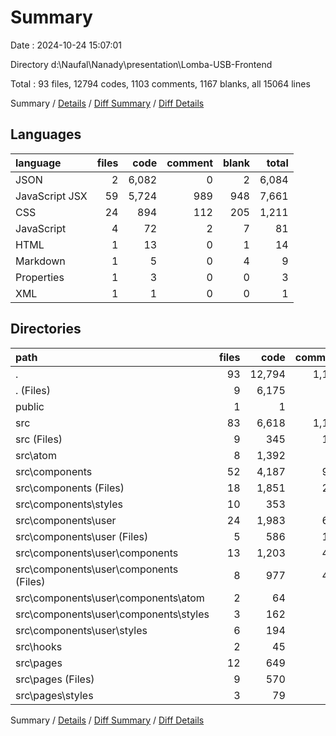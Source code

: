 # Summary

Date : 2024-10-24 15:07:01

Directory d:\\Naufal\\Nanady\\presentation\\Lomba-USB-Frontend

Total : 93 files,  12794 codes, 1103 comments, 1167 blanks, all 15064 lines

Summary / [Details](details.md) / [Diff Summary](diff.md) / [Diff Details](diff-details.md)

## Languages
| language | files | code | comment | blank | total |
| :--- | ---: | ---: | ---: | ---: | ---: |
| JSON | 2 | 6,082 | 0 | 2 | 6,084 |
| JavaScript JSX | 59 | 5,724 | 989 | 948 | 7,661 |
| CSS | 24 | 894 | 112 | 205 | 1,211 |
| JavaScript | 4 | 72 | 2 | 7 | 81 |
| HTML | 1 | 13 | 0 | 1 | 14 |
| Markdown | 1 | 5 | 0 | 4 | 9 |
| Properties | 1 | 3 | 0 | 0 | 3 |
| XML | 1 | 1 | 0 | 0 | 1 |

## Directories
| path | files | code | comment | blank | total |
| :--- | ---: | ---: | ---: | ---: | ---: |
| . | 93 | 12,794 | 1,103 | 1,167 | 15,064 |
| . (Files) | 9 | 6,175 | 2 | 14 | 6,191 |
| public | 1 | 1 | 0 | 0 | 1 |
| src | 83 | 6,618 | 1,101 | 1,153 | 8,872 |
| src (Files) | 9 | 345 | 116 | 99 | 560 |
| src\\atom | 8 | 1,392 | 33 | 76 | 1,501 |
| src\\components | 52 | 4,187 | 901 | 844 | 5,932 |
| src\\components (Files) | 18 | 1,851 | 203 | 311 | 2,365 |
| src\\components\\styles | 10 | 353 | 15 | 94 | 462 |
| src\\components\\user | 24 | 1,983 | 683 | 439 | 3,105 |
| src\\components\\user (Files) | 5 | 586 | 182 | 110 | 878 |
| src\\components\\user\\components | 13 | 1,203 | 499 | 291 | 1,993 |
| src\\components\\user\\components (Files) | 8 | 977 | 486 | 236 | 1,699 |
| src\\components\\user\\components\\atom | 2 | 64 | 6 | 20 | 90 |
| src\\components\\user\\components\\styles | 3 | 162 | 7 | 35 | 204 |
| src\\components\\user\\styles | 6 | 194 | 2 | 38 | 234 |
| src\\hooks | 2 | 45 | 5 | 16 | 66 |
| src\\pages | 12 | 649 | 46 | 118 | 813 |
| src\\pages (Files) | 9 | 570 | 40 | 99 | 709 |
| src\\pages\\styles | 3 | 79 | 6 | 19 | 104 |

Summary / [Details](details.md) / [Diff Summary](diff.md) / [Diff Details](diff-details.md)